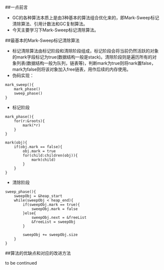 ##一点前言
- GC的各种算法本质上是由3种基本的算法组合优化来的，即Mark-Sweep标记清除算法、引用计数法和GC复制算法。
- 今天主要学习下Mark-Sweep标记清除算法。

##最基本的Mark-Sweep标记清除算法

- 标记清除算法由标记阶段和清除阶段组成，标记阶段会将当前仍然活跃的对象的mark字段标记为true(数据结构一般是stack)。清除阶段则是遍历所有的对象列表(数据结构一般为队列，链表等)，判断mark为true则将nark置false，mark为false则将该对象加入free链表，用作后续的内存使用。
- 伪码实现：

```
mark_sweep(){
	mark_phase()
	sweep_phase()
}
```

- 标记阶段

```
mark_phase(){
	for(r:&roots){
		mark(*r)
	}
}

mark(obj){
	if(obj.mark == false){
		obj.mark = true
		for(child:children(obj)){
			mark(child)
		}
	}
}
```

-  清除阶段

```
sweep_phase(){
	sweepObj = &heap_start
	while(sweepObj < heap_end){
		if(sweepObj.mark == true){
			sweepObj.mark = false
		}else{
			sweepObj.next = &freeList
			&freeList = sweepObj
		}
		
		sweepObj += sweepObj.size
	}
}
```

##算法的优缺点和对应的改进方法

to be continued